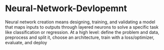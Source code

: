 # Neural-Network-Devlopemnt
Neural network creation means designing, training, and validating a model that maps inputs to outputs through layered neurons to solve a specific task like classification or regression. At a high level: define the problem and data, preprocess and split it, choose an architecture, train with a loss/optimizer, evaluate, and deploy
